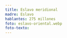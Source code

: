 ```yaml
---
title: Eslavo meridional
madre: Eslavo
hablantes: 275 millones
foto: eslavo-oriental.webp
foto-texto:
---
```


